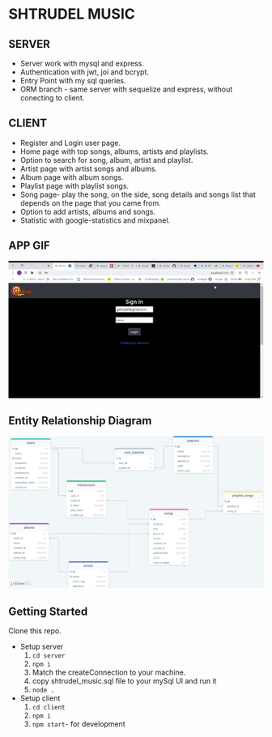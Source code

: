 # SHTRUDEL MUSIC

## SERVER
- Server work with mysql and express.
- Authentication with jwt, joi and bcrypt.
- Entry Point with my sql queries.
- ORM branch - same server with sequelize and express, without conecting to client.

## CLIENT
- Register and Login user page.
- Home page with top songs, albums, artists and playlists.
- Option to search for song, album, artist and playlist.  
- Artist page with artist songs and albums.
- Album page with album songs.
- Playlist page with playlist songs.
- Song page- play the song, on the side, song details and songs list that depends on the page that you came from.
- Option to add artists, albums and songs.
- Statistic with google-statistics and mixpanel.

## APP GIF

![app-gif](./readme-files/appGif.gif)

## Entity Relationship Diagram

![ERD](./readme-files/erd.png)
 
 ## Getting Started

Clone this repo.   
- Setup server  
    1. `cd server`  
    2. `npm i` 
    3. Match the createConnection to your machine.
    4. copy shtrudel_music.sql file to your mySql UI and run it
    5. `node .`
- Setup client  
    1. `cd client`  
    2. `npm i` 
    3. `npm start`- for development
